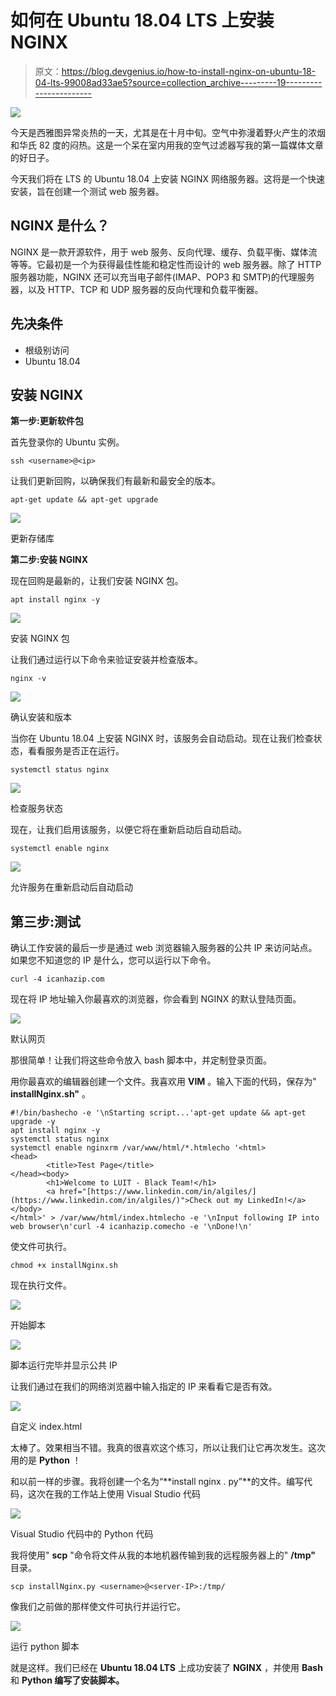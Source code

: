# 如何在 Ubuntu 18.04 LTS 上安装 NGINX

> 原文：<https://blog.devgenius.io/how-to-install-nginx-on-ubuntu-18-04-lts-99008ad33ae5?source=collection_archive---------19----------------------->

![](img/cbbf13b69ab0f6d0bd5316924b628d9a.png)

今天是西雅图异常炎热的一天，尤其是在十月中旬。空气中弥漫着野火产生的浓烟和华氏 82 度的闷热。这是一个呆在室内用我的空气过滤器写我的第一篇媒体文章的好日子。

今天我们将在 LTS 的 Ubuntu 18.04 上安装 NGINX 网络服务器。这将是一个快速安装，旨在创建一个测试 web 服务器。

## NGINX 是什么？

NGINX 是一款开源软件，用于 web 服务、反向代理、缓存、负载平衡、媒体流等等。它最初是一个为获得最佳性能和稳定性而设计的 web 服务器。除了 HTTP 服务器功能，NGINX 还可以充当电子邮件(IMAP、POP3 和 SMTP)的代理服务器，以及 HTTP、TCP 和 UDP 服务器的反向代理和负载平衡器。

## 先决条件

*   根级别访问
*   Ubuntu 18.04

## 安装 NGINX

**第一步:更新软件包**

首先登录你的 Ubuntu 实例。

```
ssh <username>@<ip>
```

让我们更新回购，以确保我们有最新和最安全的版本。

```
apt-get update && apt-get upgrade
```

![](img/0c20524633873c137c9ae11290010694.png)

更新存储库

**第二步:安装 NGINX**

现在回购是最新的，让我们安装 NGINX 包。

```
apt install nginx -y
```

![](img/651ad57295acab3d3ed0e499fd1be821.png)

安装 NGINX 包

让我们通过运行以下命令来验证安装并检查版本。

```
nginx -v
```

![](img/e11a85189143a2296e1a99e8a631055e.png)

确认安装和版本

当你在 Ubuntu 18.04 上安装 NGINX 时，该服务会自动启动。现在让我们检查状态，看看服务是否正在运行。

```
systemctl status nginx
```

![](img/1ac43d91c1ac7a1390fa928545199cb1.png)

检查服务状态

现在，让我们启用该服务，以便它将在重新启动后自动启动。

```
systemctl enable nginx
```

![](img/8624e0dc3fbabb39f7222a3dd80bc4f0.png)

允许服务在重新启动后自动启动

## **第三步:测试**

确认工作安装的最后一步是通过 web 浏览器输入服务器的公共 IP 来访问站点。如果您不知道您的 IP 是什么，您可以运行以下命令。

```
curl -4 icanhazip.com
```

现在将 IP 地址输入你最喜欢的浏览器，你会看到 NGINX 的默认登陆页面。

![](img/48da0dcf755518a17cc99ad5408900c0.png)

默认网页

那很简单！让我们将这些命令放入 bash 脚本中，并定制登录页面。

用你最喜欢的编辑器创建一个文件。我喜欢用 **VIM** 。输入下面的代码，保存为" **installNginx.sh"** 。

```
#!/bin/bashecho -e '\nStarting script...'apt-get update && apt-get upgrade -y
apt install nginx -y
systemctl status nginx
systemctl enable nginxrm /var/www/html/*.htmlecho '<html>
<head>
        <title>Test Page</title>
</head><body>
        <h1>Welcome to LUIT - Black Team!</h1>
        <a href="[https://www.linkedin.com/in/algiles/](https://www.linkedin.com/in/algiles/)">Check out my LinkedIn!</a>
</body>
</html>' > /var/www/html/index.htmlecho -e '\nInput following IP into web browser\n'curl -4 icanhazip.comecho -e '\nDone!\n'
```

使文件可执行。

```
chmod +x installNginx.sh
```

现在执行文件。

![](img/59addad92edb6dc319a718450772d16c.png)

开始脚本

![](img/75b94c8c7871b46cddcf93c0b1727273.png)

脚本运行完毕并显示公共 IP

让我们通过在我们的网络浏览器中输入指定的 IP 来看看它是否有效。

![](img/d4169b341a506f68889b4c718ab094cf.png)

自定义 index.html

太棒了。效果相当不错。我真的很喜欢这个练习，所以让我们让它再次发生。这次用的是 **Python** ！

和以前一样的步骤。我将创建一个名为“**install nginx . py”**的文件。编写代码，这次在我的工作站上使用 Visual Studio 代码

![](img/8d74a797454dfbfef691d74a4174ffb5.png)

Visual Studio 代码中的 Python 代码

我将使用" **scp** "命令将文件从我的本地机器传输到我的远程服务器上的" **/tmp"** 目录。

```
scp installNginx.py <username>@<server-IP>:/tmp/
```

像我们之前做的那样使文件可执行并运行它。

![](img/a5fdf41b1429f8ee7e0f6fb9e9911147.png)

运行 python 脚本

就是这样。我们已经在 **Ubuntu 18.04 LTS** 上成功安装了 **NGINX** ，并使用 **Bash** 和 **Python 编写了安装脚本。**